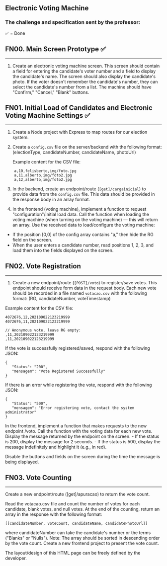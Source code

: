 ## Electronic Voting Machine

### The challenge and specification sent by the professor:

✅ = Done

## FN00. Main Screen Prototype ✅
---
1. Create an electronic voting machine screen. This screen should contain a field for entering the candidate's voter number and a field to display the candidate's name. The screen should also display the candidate's photo. If the voter doesn't remember the candidate's number, they can select the candidate's number from a list. The machine should have "Confirm," "Cancel," "Blank" buttons. 


## FN01. Initial Load of Candidates and Electronic Voting Machine Settings ✅
---
1. Create a Node project with Express to map routes for our election system. 

2. Create a `config.csv` file on the server/backend with the following format: 
   (electionType, candidateNumber, candidateName, photoUrl) 

   Example content for the CSV file:

~~~
    a,10,felisberto,img/foto.jpg
    a,11,alberto,img/foto2.jpg
    a,12,alberto,img/foto2.jpg
~~~

3. In the backend, create an endpoint/route (`[get]/cargainicial`) to provide data from the `config.csv` file. This data should be provided in the response body in an array format. 

4. In the frontend (voting machine), implement a function to request "configuration"/initial load data. Call the function when loading the voting machine (when turning on the voting machine) — this will return an array. Use the received data to load/configure the voting machine:
- If the position [0,0] of the config array contains "a," then hide the RG field on the screen.
- When the user enters a candidate number, read positions 1, 2, 3, and load them into the fields displayed on the screen. 


## FN02. Vote Registration
---
1. Create a new endpoint/route (`[POST]/voto`) to register/save votes. This endpoint should receive form data in the request body. Each new vote should be recorded in a file named `votacao.csv` with the following format: 
(RG, candidateNumber, voteTimestamp)

Example content for the CSV file:

~~~
4072676,12,202109022123219999
4072676,11,202109022123219999

// Anonymous vote, leave RG empty:
,11,202109022123219999
,11,202109022123219999
~~~


If the vote is successfully registered/saved, respond with the following JSON:
~~~
{
   "Status": "200",
   "mensagem": "Vote Registered Successfully"
}
~~~

If there is an error while registering the vote, respond with the following JSON:

~~~
{
   "Status": "500",
   "mensagem": "Error registering vote, contact the system administrator"
}
~~~

In the frontend, implement a function that makes requests to the new endpoint /voto.
    Call the function with the voting data for each new vote.
Display the message returned by the endpoint on the screen.
    - If the status is 200, display the message for 2 seconds.
    - If the status is 500, display the message indefinitely and highlight it (e.g., in red).

Disable the buttons and fields on the screen during the time the message is being displayed.

## FN03. Vote Counting
---

Create a new endpoint/route ([get]/apuracao) to return the vote count.

Read the votacao.csv file and count the number of votes for each candidate, blank votes, and null votes.
At the end of the counting, return an array in the response with the following format:

~~~
[[candidateNumber, voteCount, candidateName, candidatePhotoUrl]]
~~~

where candidateNumber can take the candidate's number or the terms ("Blanks" or "Nulls").
Note: The array should be sorted in descending order by the vote count.
Create a new frontend project to present the vote count.

The layout/design of this HTML page can be freely defined by the developer.




